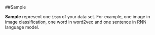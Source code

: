 ##Sample

 **Sample** represent one `item` of your data set. For example, one image in image classification, one word in word2vec   and one sentence in RNN language model.


